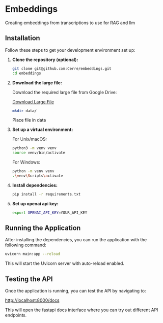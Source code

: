 
# Embeddings

Creating embeddings from transcriptions to use for RAG and llm 


## Installation

Follow these steps to get your development environment set up:

1. **Clone the repository (optional):**

   ```bash
   git clone git@github.com:Cerre/embeddings.git
   cd embeddings
   ```

2. **Download the large file:**

   Download the required large file from Google Drive:

   [Download Large File](https://drive.google.com/file/d/1MzT5x84FK-TX6UQfFHL2Bcy0GprK-rnw/view?usp=drive_link)

    ```bash
   mkdir data/
    ```
    Place file in data

3. **Set up a virtual environment:**

   For Unix/macOS:

   ```bash
   python3 -m venv venv
   source venv/bin/activate
   ```

   For Windows:

   ```bash
   python -m venv venv
   .\venv\Scripts\activate
   ```

4. **Install dependencies:**

   ```bash
   pip install -r requirements.txt
   ```

5. **Set up openai api key:**

   ```bash
   export OPENAI_API_KEY=YOUR_API_KEY
   ```

## Running the Application

After installing the dependencies, you can run the application with the following command:

```bash
uvicorn main:app --reload
```

This will start the Uvicorn server with auto-reload enabled.

## Testing the API

Once the application is running, you can test the API by navigating to:

[http://localhost:8000/docs](http://localhost:8000/docs)

This will open the fastapi docs interface where you can try out different API endpoints.
